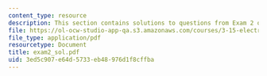 ```yaml
---
content_type: resource
description: This section contains solutions to questions from Exam 2 of the course.
file: https://ol-ocw-studio-app-qa.s3.amazonaws.com/courses/3-15-electrical-optical-magnetic-materials-and-devices-fall-2006/3ed5c907e64d5733eb48976d1f8cffba_exam2_sol.pdf
file_type: application/pdf
resourcetype: Document
title: exam2_sol.pdf
uid: 3ed5c907-e64d-5733-eb48-976d1f8cffba
---
```

